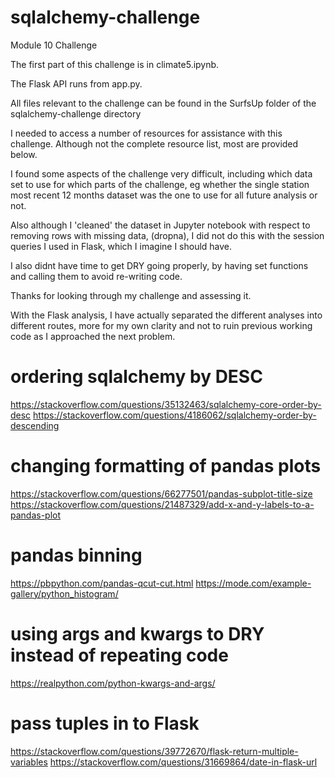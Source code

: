 # sqlalchemy-challenge
Module 10 Challenge

The first part of this challenge is in climate5.ipynb.

The Flask API runs from app.py.

All files relevant to the challenge can be found in the SurfsUp folder of the sqlalchemy-challenge directory


I needed to access a number of resources for assistance with this challenge. Although not the complete resource list, most are provided below.


I found some aspects of the challenge very difficult, including which data set to use for which parts of the challenge, eg whether the single station most recent 12 months dataset was the one to use for all future analysis or not. 

Also although I 'cleaned' the dataset in Jupyter notebook with respect to removing rows with missing data, (dropna), I did not do this with the session queries I used in Flask, which I imagine I should have.

I also didnt have time to get DRY going properly, by having set functions and calling them to avoid re-writing code.

Thanks for looking through my challenge and assessing it.

With the Flask analysis, I have actually separated the different analyses into different routes, more for my own clarity and not to ruin previous working code as I approached the next problem.



# ordering sqlalchemy by DESC
https://stackoverflow.com/questions/35132463/sqlalchemy-core-order-by-desc
https://stackoverflow.com/questions/4186062/sqlalchemy-order-by-descending

# changing formatting of pandas plots
https://stackoverflow.com/questions/66277501/pandas-subplot-title-size
https://stackoverflow.com/questions/21487329/add-x-and-y-labels-to-a-pandas-plot

# pandas binning
https://pbpython.com/pandas-qcut-cut.html
https://mode.com/example-gallery/python_histogram/

# using args and kwargs to DRY instead of repeating code
https://realpython.com/python-kwargs-and-args/

# pass tuples in to Flask
https://stackoverflow.com/questions/39772670/flask-return-multiple-variables
https://stackoverflow.com/questions/31669864/date-in-flask-url